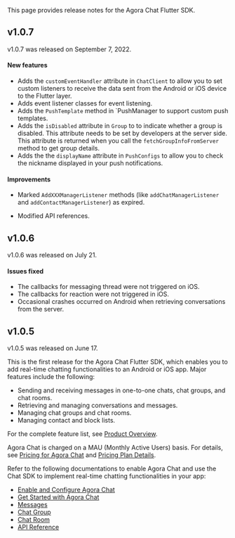 This page provides release notes for the Agora Chat Flutter SDK.

## v1.0.7

v1.0.7 was released on September 7, 2022.

#### New features

- Adds the `customEventHandler` attribute in `ChatClient` to allow you to set custom listeners to receive the data sent from the Android or iOS device to the Flutter layer. 
- Adds event listener classes for event listening.
- Adds the `PushTemplate` method in `PushManager to support custom push templates. 
- Adds the `isDisabled`  attribute in `Group` to to indicate whether a group is disabled. This attribute needs to be set by developers at the server side. This attribute is returned when you call the `fetchGroupInfoFromServer` method to get group details.
- Adds the the `displayName` attribute in `PushConfigs` to allow you to check the nickname displayed in your push notifications.

#### Improvements

- Marked `AddXXXManagerListener` methods (like `addChatManagerListener`  and `addContactManagerListener`) as expired.

- Modified API references.

## v1.0.6

v1.0.6 was released on July 21.

#### Issues fixed

- The callbacks for messaging thread were not triggered on iOS.
- The callbacks for reaction were not triggered in iOS.
- Occasional crashes occurred on Android when retrieving conversations from the server.

## v1.0.5

v1.0.5 was released on June 17.

This is the first release for the Agora Chat Flutter SDK, which enables you to add real-time chatting functionalities to an Android or iOS app. Major features include the following:

- Sending and receiving messages in one-to-one chats, chat groups, and chat rooms.
- Retrieving and managing conversations and messages.
- Managing chat groups and chat rooms.
- Managing contact and block lists.

For the complete feature list, see [Product Overview](./agora_chat_overview?platform=Flutter).

Agora Chat is charged on a MAU (Monthly Active Users) basis. For details, see [Pricing for Agora Chat](./agora_chat_pricing?platform=Flutter) and [Pricing Plan Details](./agora_chat_plan?platform=Flutter).

Refer to the following documentations to enable Agora Chat and use the Chat SDK to implement real-time chatting functionalities in your app:

- [Enable and Configure Agora Chat](./enable_agora_chat)
- [Get Started with Agora Chat](./agora_chat_get_started_flutter)
- [Messages](./agora_chat_message_overview?platform=Flutter)
- [Chat Group](./agora_chat_group_overview?platform=Flutter)
- [Chat Room](./agora_chat_chatroom_overview?platform=Flutter)
- [API Reference](./api-ref?platform=Flutter)